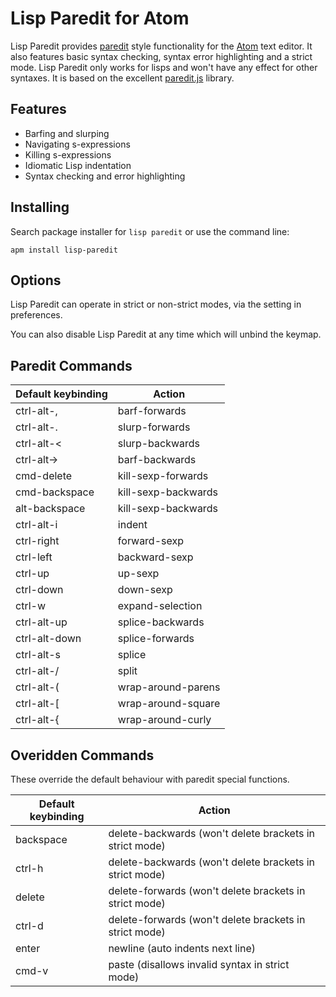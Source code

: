 # Lisp Paredit for Atom

Lisp Paredit provides [paredit](http://danmidwood.com/content/2014/11/21/animated-paredit.html) style
functionality for the [Atom](http://atom.io) text editor. It also features basic
syntax checking, syntax error highlighting and a strict mode.
Lisp Paredit only works for lisps and won't have any effect for other syntaxes. It is
based on the excellent [paredit.js](http://robert.kra.hn/projects/paredit-js) library.

## Features
 - Barfing and slurping
 - Navigating s-expressions
 - Killing s-expressions
 - Idiomatic Lisp indentation
 - Syntax checking and error highlighting

## Installing
Search package installer for `lisp paredit` or use the command line:

`apm install lisp-paredit`

## Options
Lisp Paredit can operate in strict or non-strict modes, via the setting in preferences.

You can also disable Lisp Paredit at any time which will unbind the keymap.

## Paredit Commands
Default keybinding | Action
------------------ | ------
ctrl-alt-,         | barf-forwards
ctrl-alt-.         | slurp-forwards
ctrl-alt-<         | slurp-backwards
ctrl-alt->         | barf-backwards
cmd-delete         | kill-sexp-forwards
cmd-backspace      | kill-sexp-backwards
alt-backspace      | kill-sexp-backwards
ctrl-alt-i         | indent
ctrl-right         | forward-sexp
ctrl-left          | backward-sexp
ctrl-up            | up-sexp
ctrl-down          | down-sexp
ctrl-w             | expand-selection
ctrl-alt-up        | splice-backwards
ctrl-alt-down      | splice-forwards
ctrl-alt-s         | splice
ctrl-alt-/         | split
ctrl-alt-(         | wrap-around-parens
ctrl-alt-[         | wrap-around-square
ctrl-alt-{         | wrap-around-curly


## Overidden Commands
These override the default behaviour with paredit special functions.

Default keybinding | Action
------------------ | ------
backspace          | delete-backwards (won't delete brackets in strict mode)
ctrl-h             | delete-backwards (won't delete brackets in strict mode)
delete             | delete-forwards (won't delete brackets in strict mode)
ctrl-d             | delete-forwards (won't delete brackets in strict mode)
enter              | newline (auto indents next line)
cmd-v              | paste (disallows invalid syntax in strict mode)
